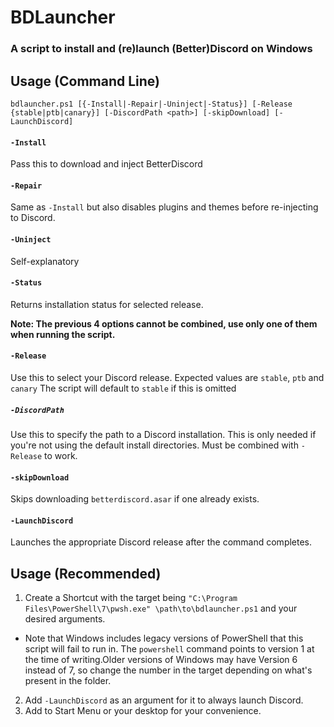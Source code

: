 # BDLauncher
### A script to install and (re)launch (Better)Discord on Windows

## Usage (Command Line)
```
bdlauncher.ps1 [{-Install|-Repair|-Uninject|-Status}] [-Release {stable|ptb|canary}] [-DiscordPath <path>] [-skipDownload] [-LaunchDiscord]
```

#### `-Install`
Pass this to download and inject BetterDiscord

#### `-Repair`
Same as `-Install` but also disables plugins and themes before re-injecting to Discord.

#### `-Uninject`
Self-explanatory

#### `-Status`
Returns installation status for selected release.

**Note: The previous 4 options cannot be combined, use only one of them when running the script.**

#### `-Release`
Use this to select your Discord release.
Expected values are `stable`, `ptb` and `canary`
The script will default to `stable` if this is omitted

##### `-DiscordPath`
Use this to specify the path to a Discord installation. This is only needed if you're not using the default install directories. Must be combined with `-Release` to work.

#### `-skipDownload`
Skips downloading `betterdiscord.asar` if one already exists.

#### `-LaunchDiscord`
Launches the appropriate Discord release after the command completes.

## Usage (Recommended)

1. Create a Shortcut with the target being `"C:\Program Files\PowerShell\7\pwsh.exe" \path\to\bdlauncher.ps1` and your desired arguments.
- Note that Windows includes legacy versions of PowerShell that this script will fail to run in. The `powershell` command points to version 1 at the time of writing.Older versions of Windows may have Version 6 instead of 7, so change the number in the target depending on what's present in the folder.
2. Add `-LaunchDiscord` as an argument for it to always launch Discord.
3. Add to Start Menu or your desktop for your convenience.